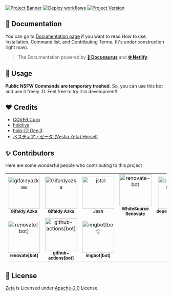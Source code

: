 [![Project Banner](https://cdn.upload.systems/uploads/WjynSr6i.png)](https://zetaa.gq)
[![Deploy workflows](https://img.shields.io/github/workflow/status/gifaldyazkaa/koyorin/%5BHeroku%5D%20Deploy?label=Deploy&logo=github%20actions&style=for-the-badge)](./.github/workflows/Deploy.yml) [![Project Version](https://img.shields.io/github/package-json/v/gifaldyazkaa/koyorin?logo=node.js&style=for-the-badge)](./package.json)

## 📄 Documentation

You can go to [Documentation page](https://zetaa.gq) if you want to read How to use, Installation, Command list, and Contributing Terms. (It's under construction right now).

> The Documentation powered by [**🦖 Docusaurus**](https://docusaurus.io) and [**🌐 Netlify**](https://netlify.com).

## 📌 Usage

**Public NSFW Commands are temporary trashed**. So, you can use this bot and use it freely :D. Feel free to try it in development!

## ❤️ Credits

- [COVER Corp](https://cover-corp.com/)
- [hololive](https://www.hololive.tv)
- [holo-ID Gen 3](#)
- [ベスティア・ゼータ (Vestia Zeta) Herself](https://twitter.com/hakuikoyori)

## ✨ Contributors

Here are some wonderful people who contributing to this project

<!-- readme: gifaldyazkaa,collaborators,contributors,bots -start -->
<table>
<tr>
    <td align="center">
        <a href="https://github.com/gifaldyazkaa">
            <img src="https://avatars.githubusercontent.com/u/68645946?v=4" width="100;" alt="gifaldyazkaa"/>
            <br />
            <sub><b>Gifaldy Azka</b></sub>
        </a>
    </td>
    <td align="center">
        <a href="https://github.com/Gifaldyazka">
            <img src="https://avatars.githubusercontent.com/u/37253794?v=4" width="100;" alt="Gifaldyazka"/>
            <br />
            <sub><b>Gifaldy Azka</b></sub>
        </a>
    </td>
    <td align="center">
        <a href="https://github.com/jstcl">
            <img src="https://avatars.githubusercontent.com/u/91227737?v=4" width="100;" alt="jstcl"/>
            <br />
            <sub><b>Josh</b></sub>
        </a>
    </td>
    <td align="center">
        <a href="https://github.com/renovate-bot">
            <img src="https://avatars.githubusercontent.com/u/25180681?v=4" width="100;" alt="renovate-bot"/>
            <br />
            <sub><b>WhiteSource Renovate</b></sub>
        </a>
    </td>
    <td align="center">
        <a href="https://github.com/dependabot[bot]">
            <img src="https://avatars.githubusercontent.com/in/29110?v=4" width="100;" alt="dependabot[bot]"/>
            <br />
            <sub><b>dependabot[bot]</b></sub>
        </a>
    </td>
    <td align="center">
        <a href="https://github.com/kodiakhq[bot]">
            <img src="https://avatars.githubusercontent.com/in/29196?v=4" width="100;" alt="kodiakhq[bot]"/>
            <br />
            <sub><b>kodiakhq[bot]</b></sub>
        </a>
    </td></tr>
<tr>
    <td align="center">
        <a href="https://github.com/renovate[bot]">
            <img src="https://avatars.githubusercontent.com/in/2740?v=4" width="100;" alt="renovate[bot]"/>
            <br />
            <sub><b>renovate[bot]</b></sub>
        </a>
    </td>
    <td align="center">
        <a href="https://github.com/github-actions[bot]">
            <img src="https://avatars.githubusercontent.com/in/15368?v=4" width="100;" alt="github-actions[bot]"/>
            <br />
            <sub><b>github-actions[bot]</b></sub>
        </a>
    </td>
    <td align="center">
        <a href="https://github.com/imgbot[bot]">
            <img src="https://avatars.githubusercontent.com/in/4706?v=4" width="100;" alt="imgbot[bot]"/>
            <br />
            <sub><b>imgbot[bot]</b></sub>
        </a>
    </td></tr>
</table>
<!-- readme: gifaldyazkaa,collaborators,contributors,bots -end -->

## 📃 License

[Zeta](#) is Licensed under [Apache-2.0](./LICENSE) License.
